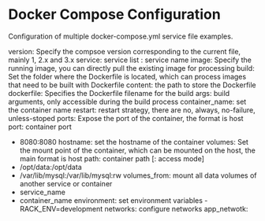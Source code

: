 # Docker Compose Configuration

Configuration of multiple docker-compose.yml service file examples.

version: Specify the compsoe version corresponding to the current file, mainly 1, 2.x and 3.x
service: service list
 <service-name>: service name
  image: Specify the running image, you can directly pull the existing image for processing
  build: Set the folder where the Dockerfile is located, which can process images that need to be built with Dockerfile
   content: the path to store the Dockerfile
   dockerfile: Specifies the Dockerfile filename for the build
   args: build arguments, only accessible during the build process
  container_name: set the container name
  restart: restart strategy, there are no, always, no-failure, unless-stoped
  ports: Expose the port of the container, the format is host port: container port
   - 8080:8080
  hostname: set the hostname of the container
  volumes: Set the mount point of the container, which can be mounted on the host, the main format is host path: container path [: access mode]
   - /opt/data:/opt/data
   - /var/lib/mysql:/var/lib/mysql:rw
  volumes_from: mount all data volumes of another service or container
   - service_name
   - container_name
  environment: set environment variables
    - RACK_ENV=development
networks: configure networks
 app_netwotk:
